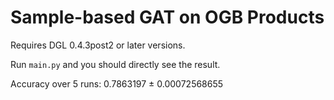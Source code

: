 # Sample-based GAT on OGB Products

Requires DGL 0.4.3post2 or later versions.

Run `main.py` and you should directly see the result.

Accuracy over 5 runs: 0.7863197 ± 0.00072568655
